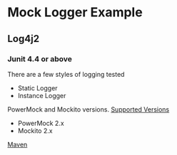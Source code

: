 # Mock Logger Example

## Log4j2

### Junit 4.4 or above

There are a few styles of logging tested

* Static Logger
* Instance Logger

PowerMock and Mockito versions.
[Supported Versions](https://github.com/powermock/powermock/wiki/Mockito#supported-versions)

* PowerMock 2.x
* Mockito 2.x

[Maven](https://github.com/powermock/powermock/wiki/Mockito-2-Maven#junit-44-or-above)
